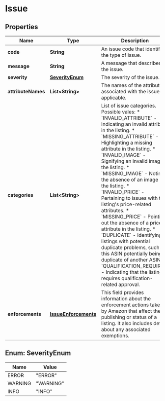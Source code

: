 
# Issue

## Properties
Name | Type | Description | Notes
------------ | ------------- | ------------- | -------------
**code** | **String** | An issue code that identifies the type of issue. | 
**message** | **String** | A message that describes the issue. | 
**severity** | [**SeverityEnum**](#SeverityEnum) | The severity of the issue. | 
**attributeNames** | **List&lt;String&gt;** | The names of the attributes associated with the issue, if applicable. |  [optional]
**categories** | **List&lt;String&gt;** | List of issue categories.   Possible vales:   * &#x60;INVALID_ATTRIBUTE&#x60; - Indicating an invalid attribute in the listing.   * &#x60;MISSING_ATTRIBUTE&#x60; - Highlighting a missing attribute in the listing.   * &#x60;INVALID_IMAGE&#x60; - Signifying an invalid image in the listing.   * &#x60;MISSING_IMAGE&#x60; - Noting the absence of an image in the listing.   * &#x60;INVALID_PRICE&#x60; - Pertaining to issues with the listing&#39;s price-related attributes.   * &#x60;MISSING_PRICE&#x60; - Pointing out the absence of a price attribute in the listing.   * &#x60;DUPLICATE&#x60; - Identifying listings with potential duplicate problems, such as this ASIN potentially being a duplicate of another ASIN.   * &#x60;QUALIFICATION_REQUIRED&#x60; - Indicating that the listing requires qualification-related approval. | 
**enforcements** | [**IssueEnforcements**](IssueEnforcements.md) | This field provides information about the enforcement actions taken by Amazon that affect the publishing or status of a listing. It also includes details about any associated exemptions. |  [optional]


<a name="SeverityEnum"></a>
## Enum: SeverityEnum
Name | Value
---- | -----
ERROR | &quot;ERROR&quot;
WARNING | &quot;WARNING&quot;
INFO | &quot;INFO&quot;



